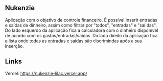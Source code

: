 ## Nukenzie 

Aplicação com o objetivo de controle financeiro. É possível inserir entradas e saídas de dinheiro, assim como filtrar por "todos", "entradas" e "saí
das". 
Do lado esquerdo da aplicação fica a calculadora com o dinheiro disponível de acordo com os gastos/entradas/saídas. 
Do lado direito da aplicação fica a lista onde todas as entradas e saídas são discrimindas após a sua inserção. 

## Links
Vercel: https://nukenzie-lilac.vercel.app/
